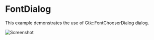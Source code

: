 # FontDialog

This example demonstrates the use of Gtk::FontChooserDialog dialog.

![Screenshot](../../docs/Pictures/FontDialog.png)
